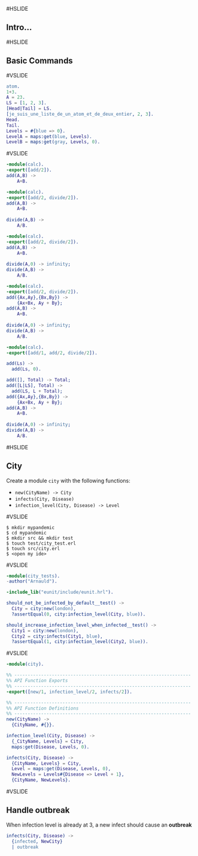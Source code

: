 #HSLIDE

## Intro...


#HSLIDE

## Basic Commands

#VSLIDE

```erlang
atom.
1+3.
A = 23.
LS = [1, 2, 3].
[Head|Tail] = LS.
[je_suis_une_liste_de_un_atom_et_de_deux_entier, 2, 3].
Head.
Tail.
Levels = #{blue => 0}.
LevelA = maps:get(blue, Levels).
LevelB = maps:get(gray, Levels, 0).
```

#VSLIDE

```erlang
-module(calc).
-export([add/2]).
add(A,B) ->
    A+B.
```

```erlang
-module(calc).
-export([add/2, divide/2]).
add(A,B) ->
    A+B.
    
divide(A,B) ->
    A/B.
```


```erlang
-module(calc).
-export([add/2, divide/2]).
add(A,B) ->
    A+B.
    
divide(A,0) -> infinity;
divide(A,B) ->
    A/B.
```


```erlang
-module(calc).
-export([add/2, divide/2]).
add({Ax,Ay},{Bx,By}) ->
    {Ax+Bx, Ay + By};
add(A,B) ->
    A+B.
    
divide(A,0) -> infinity;
divide(A,B) ->
    A/B.
```


```erlang
-module(calc).
-export([add/1, add/2, divide/2]).

add(Ls) ->
  add(Ls, 0).

add([], Total) -> Total;
add([L|LS], Total) -> 
  add(LS, L + Total);
add({Ax,Ay},{Bx,By}) ->
    {Ax+Bx, Ay + By};
add(A,B) ->
    A+B.
    
divide(A,0) -> infinity;
divide(A,B) ->
    A/B.
```


#HSLIDE

## City

Create a module `city` with the following functions:

* `new(CityName) -> City`
* `infects(City, Disease)`
* `infection_level(City, Disease) -> Level`

#VSLIDE

```
$ mkdir mypandemic
$ cd mypandemic
$ mkdir src && mkdir test
$ touch test/city_test.erl
$ touch src/city.erl
$ <open my ide>
```

#VSLIDE


```erlang
-module(city_tests).
-author("Arnauld").

-include_lib("eunit/include/eunit.hrl").

should_not_be_infected_by_default__test() ->
  City = city:new(london),
  ?assertEqual(0, city:infection_level(City, blue)).

should_increase_infection_level_when_infected__test() ->
  City1 = city:new(london),
  City2 = city:infects(City1, blue),
  ?assertEqual(1, city:infection_level(City2, blue)).
```

#VSLIDE

```erlang
-module(city).

%% ------------------------------------------------------------------
%% API Function Exports
%% ------------------------------------------------------------------
-export([new/1, infection_level/2, infects/2]).

%% ------------------------------------------------------------------
%% API Function Definitions
%% ------------------------------------------------------------------
new(CityName) ->
  {CityName, #{}}.

infection_level(City, Disease) ->
  {_CityName, Levels} = City,
  maps:get(Disease, Levels, 0).

infects(City, Disease) ->
  {CityName, Levels} = City,
  Level = maps:get(Disease, Levels, 0),
  NewLevels = Levels#{Disease => Level + 1},
  {CityName, NewLevels}.
```

#VSLIDE


## Handle outbreak

When infection level is already at 3, a new infect should cause an **outbreak**

```erlang
infects(City, Disease) -> 
  {infected, NewCity} 
  | outbreak
```
